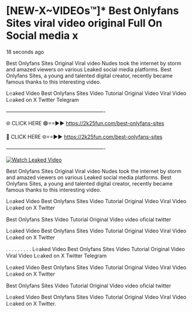 # [NEW-X~VIDEOs™]* Best Onlyfans Sites viral video original Full On Social media x

18 seconds ago

Best Onlyfans Sites Original Viral video Nudes took the internet by storm and amazed viewers on various Leaked social media platforms. Best Onlyfans Sites, a young and talented digital creator, recently became famous thanks to this interesting video.

L𝚎aked Video Best Onlyfans Sites Video Tutorial Original Video Viral Video L𝚎aked on X Twitter Telegram

———————————————————-

🌐 CLICK HERE 🟢==►► https://2k25fun.com/best-onlyfans-sites

🔴 CLICK HERE 🌐==►► https://2k25fun.com/best-onlyfans-sites

———————————————————-

[![Watch Leaked Video](https://miro.medium.com/v2/resize:fit:828/format:webp/1*cilzJN44JGOrTw9NJCrNHA.gif "Watch Leaked Video")](https://2k25fun.com/best-onlyfans-sites)

Best Onlyfans Sites Original Viral video Nudes took the internet by storm and amazed viewers on various Leaked social media platforms. Best Onlyfans Sites, a young and talented digital creator, recently became famous thanks to this interesting video.

L𝚎aked Video Best Onlyfans Sites Video Tutorial Original Video Viral Video L𝚎aked on X Twitter

Best Onlyfans Sites Video Tutorial Original Video video oficial twitter

L𝚎aked Video Best Onlyfans Sites Video Tutorial Original Video Viral Video L𝚎aked on X Twitter

. . . . . . . . . L𝚎aked Video Best Onlyfans Sites Video Tutorial Original Video Viral Video L𝚎aked on X Twitter Telegram

L𝚎aked Video Best Onlyfans Sites Video Tutorial Original Video Viral Video L𝚎aked on X Twitter

Best Onlyfans Sites Video Tutorial Original Video video oficial twitter

L𝚎aked Video Best Onlyfans Sites Video Tutorial Original Video Viral Video L𝚎aked on X Twitter.